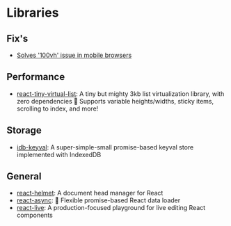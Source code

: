 # Libraries

## Fix's

* [Solves '100vh' issue in mobile browsers](https://github.com/mvasin/react-div-100vh)

## Performance

* [react-tiny-virtual-list](https://github.com/clauderic/react-tiny-virtual-list): A tiny but mighty 3kb list virtualization library, with zero dependencies 💪 Supports variable heights/widths, sticky items, scrolling to index, and more!

## Storage

* [idb-keyval](https://github.com/jakearchibald/idb-keyval): A super-simple-small promise-based keyval store implemented with IndexedDB

## General

* [react-helmet](https://github.com/nfl/react-helmet): A document head manager for React
* [react-async](https://github.com/ghengeveld/react-async#usage):  🍾 Flexible promise-based React data loader
* [react-live](https://github.com/FormidableLabs/react-live): A production-focused playground for live editing React components


